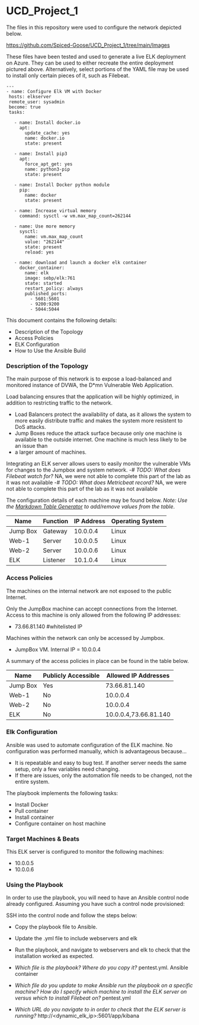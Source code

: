 # UCD_Project_1


The files in this repository were used to configure the network depicted below.

https://github.com/Spiced-Goose/UCD_Project_1/tree/main/Images

These files have been tested and used to generate a live ELK deployment on Azure. They can be used to either recreate the entire deployment pictured above. 
Alternatively, select portions of the YAML file may be used to install only certain pieces of it, such as Filebeat.

```
---
- name: Configure Elk VM with Docker
 hosts: elkserver
 remote_user: sysadmin
 become: true
 tasks:

   - name: Install docker.io
     apt:
       update_cache: yes
       name: docker.io
       state: present

   - name: Install pip3
     apt:
       force_apt_get: yes
       name: python3-pip
       state: present

   - name: Install Docker python module
     pip:
       name: docker
       state: present

   - name: Increase virtual memory
     command: sysctl -w vm.max_map_count=262144

   - name: Use more memory
     sysctl:
       name: vm.max_map_count
       value: "262144"
       state: present
       reload: yes

   - name: download and launch a docker elk container
     docker_container:
       name: elk
       image: sebp/elk:761
       state: started
       restart_policy: always
       published_ports:
         - 5601:5601
         - 9200:9200
         - 5044:5044

```

This document contains the following details:
- Description of the Topology
- Access Policies
- ELK Configuration
- How to Use the Ansible Build


### Description of the Topology

The main purpose of this network is to expose a load-balanced and monitored instance of DVWA, the D*mn Vulnerable Web Application.

Load balancing ensures that the application will be highly optimized, in addition to restricting traffic to the network.
- Load Balancers protect the availability of data, as it allows the system to more easily distribute traffic and makes the system more resistent to DoS attacks.
- Jump Boxes reduce the attack surface because only one machine is available to the outside internet. One machine is much less likely to be an issue than 
- a larger amount of machines.

Integrating an ELK server allows users to easily monitor the vulnerable VMs for changes to the Jumpbox and system network.
-# _TODO: What does Filebeat watch for?_ NA, we were not able to complete this part of the lab as it was not available
-# _TODO: What does Metricbeat record?_  NA, we were not able to complete this part of the lab as it was not available

The configuration details of each machine may be found below.
_Note: Use the [Markdown Table Generator](http://www.tablesgenerator.com/markdown_tables) to add/remove values from the table_.

| Name     | Function | IP Address | Operating System |
|----------|----------|------------|------------------|
| Jump Box | Gateway  | 10.0.0.4   | Linux            |
| Web-1    | Server   | 10.0.0.5   | Linux            |
| Web-2    | Server   | 10.0.0.6   | Linux            |
| ELK      | Listener | 10.1.0.4   | Linux            |

### Access Policies

The machines on the internal network are not exposed to the public Internet. 

Only the JumpBox machine can accept connections from the Internet. Access to this machine is only allowed from the following IP addresses:
- 73.66.81.140 #whitelisted IP

Machines within the network can only be accessed by Jumpbox.
- JumpBox VM. Internal IP = 10.0.0.4

A summary of the access policies in place can be found in the table below.

| Name     | Publicly Accessible | Allowed IP Addresses |
|----------|---------------------|----------------------|
| Jump Box | Yes                 | 73.66.81.140         |
| Web-1    | No                  | 10.0.0.4             |
| Web-2    | No                  | 10.0.0.4             |
| ELK      | No                  | 10.0.0.4,73.66.81.140|

### Elk Configuration

Ansible was used to automate configuration of the ELK machine. No configuration was performed manually, which is advantageous because...
- It is repeatable and easy to bug test. If another server needs the same setup, only a few variables need changing.
- If there are issues, only the automation file needs to be changed, not the entire system.

The playbook implements the following tasks:
- Install Docker
- Pull container
- Install container
- Configure container on host machine



### Target Machines & Beats
This ELK server is configured to monitor the following machines:
- 10.0.0.5
- 10.0.0.6

### Using the Playbook
In order to use the playbook, you will need to have an Ansible control node already configured. Assuming you have such a control node provisioned: 

SSH into the control node and follow the steps below:
- Copy the playbook file to Ansible.
- Update the .yml file to include webservers and elk
- Run the playbook, and navigate to webservers and elk to check that the installation worked as expected.

- _Which file is the playbook? Where do you copy it?_
   pentest.yml. Ansible container
- _Which file do you update to make Ansible run the playbook on a specific machine? How do I specify which machine to install the ELK server on versus which to install Filebeat on?_
   pentest.yml
- _Which URL do you navigate to in order to check that the ELK server is running?_
 http://<dynamic_elk_ip>:5601/app/kibana
